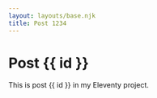 ```yaml
---
layout: layouts/base.njk
title: Post 1234
---
```


# Post {{ id }}

This is post {{ id }} in my Eleventy project.
